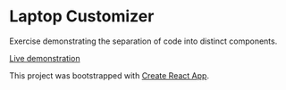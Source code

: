 # Laptop Customizer

Exercise demonstrating the separation of code into distinct components.

[Live demonstration](https://alannawellenkamp.github.io/laptop_customizer/)

This project was bootstrapped with [Create React App](https://github.com/facebook/create-react-app).
